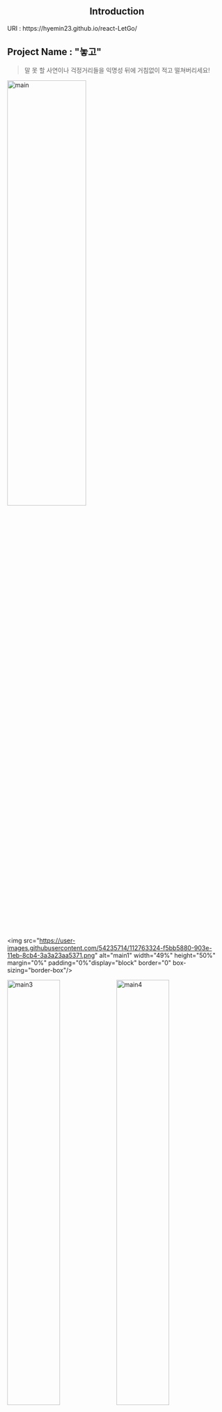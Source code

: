 
<h2 align="center"> Introduction </h2>
 URI : https://hyemin23.github.io/react-LetGo/
  <h2 align="left">Project Name : "놓고"</h2>

> 말 못 할 사연이나 걱정거리들을 익명성 뒤에 거침없이 적고 떨쳐버리세요!
 


<img src="https://user-images.githubusercontent.com/54235714/112762902-2d290580-903d-11eb-902b-9c785273b2d3.png" alt="main" width="60%" height="50%" margin="0%" padding="0%" display="block" border="0" box-sizing="border-box"/>

<img src="https://user-images.githubusercontent.com/54235714/112763324-f5bb5880-903e-11eb-8cb4-3a3a23aa5371.png" alt="main1" width="49%" height="50%" margin="0%" padding="0%"display="block" border="0" box-sizing="border-box"/>

<img src="https://user-images.githubusercontent.com/54235714/112763410-52b70e80-903f-11eb-8609-72660915d027.png" alt="main3" width="49%" height="50%" margin="0%" padding="0%" display="block" border="0" box-sizing="border-box"/>

 
 <img src="https://user-images.githubusercontent.com/54235714/112763525-bfcaa400-903f-11eb-9fea-ac2e58e36859.png" alt="main4" width="49%" height="50%" margin="0%" padding="0%" display="block" border="0" box-sizing="border-box"/>




### 기획의도
<p>
  <h4>"걱정","근심" 여기에 놓고 가세요.</h4>
</p>

### 주요기능
